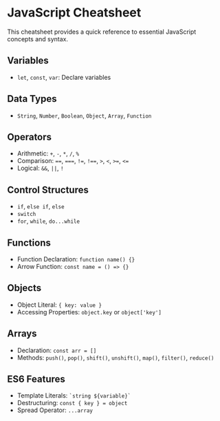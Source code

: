 # JavaScript Cheatsheet

This cheatsheet provides a quick reference to essential JavaScript concepts and syntax.

## Variables

- `let`, `const`, `var`: Declare variables

## Data Types

- `String`, `Number`, `Boolean`, `Object`, `Array`, `Function`

## Operators

- Arithmetic: `+`, `-`, `*`, `/`, `%`
- Comparison: `==`, `===`, `!=`, `!==`, `>`, `<`, `>=`, `<=`
- Logical: `&&`, `||`, `!`

## Control Structures

- `if`, `else if`, `else`
- `switch`
- `for`, `while`, `do...while`

## Functions

- Function Declaration: `function name() {}`
- Arrow Function: `const name = () => {}`

## Objects

- Object Literal: `{ key: value }`
- Accessing Properties: `object.key` or `object['key']`

## Arrays

- Declaration: `const arr = []`
- Methods: `push()`, `pop()`, `shift()`, `unshift()`, `map()`, `filter()`, `reduce()`

## ES6 Features

- Template Literals: `` `string ${variable}` ``
- Destructuring: `const { key } = object`
- Spread Operator: `...array`
